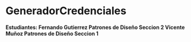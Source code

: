# GeneradorCredenciales

**Estudiantes: 
Fernando Gutierrez Patrones de Diseño Seccion 2
Vicente Muñoz Patrones de Diseño Seccion 1**
            
